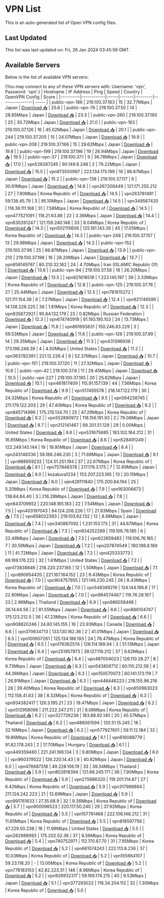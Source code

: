 # VPN List

This is an auto-generated list of Open VPN config files.

## Last Updated

This list was last updated on: Fri, 26 Jan 2024 03:45:59 GMT.

## Available Servers

Below is the list of available VPN servers:

(You may connect to any of these VPN servers with: Username: 'vpn', Password: 'vpn'.)
| Hostname | IP Address | Ping | Speed | Country | OpenVPN Config | Score |
|----------|------------|------|-------|---------|----------------| ----- |
| public-vpn-186 | 219.100.37.163 | 15 | 32.77Mbps | Japan | [Download 📥](./configs/server_0_JP.ovpn) | 25.6 |
| public-vpn-76 | 219.100.37.50 | 14 | 28.85Mbps | Japan | [Download 📥](./configs/server_1_JP.ovpn) | 23.3 |
| public-vpn-260 | 219.100.37.160 | 25 | 30.72Mbps | Japan | [Download 📥](./configs/server_2_JP.ovpn) | 21.0 |
| public-vpn-163 | 219.100.37.126 | 16 | 45.02Mbps | Japan | [Download 📥](./configs/server_3_JP.ovpn) | 20.1 |
| public-vpn-244 | 219.100.37.205 | 15 | 24.07Mbps | Japan | [Download 📥](./configs/server_4_JP.ovpn) | 19.9 |
| public-vpn-208 | 219.100.37.166 | 15 | 29.62Mbps | Japan | [Download 📥](./configs/server_5_JP.ovpn) | 19.8 |
| public-vpn-199 | 219.100.37.196 | 19 | 26.94Mbps | Japan | [Download 📥](./configs/server_6_JP.ovpn) | 19.5 |
| public-vpn-37 | 219.100.37.1 | 9 | 36.78Mbps | Japan | [Download 📥](./configs/server_7_JP.ovpn) | 17.0 |
| vpn526287245 | 90.149.8.248 | 2 | 79.22Mbps | Japan | [Download 📥](./configs/server_8_JP.ovpn) | 15.5 |
| vpn973500997 | 223.134.175.199 | 16 | 86.67Mbps | Japan | [Download 📥](./configs/server_9_JP.ovpn) | 15.2 |
| public-vpn-138 | 219.100.37.117 | 8 | 30.81Mbps | Japan | [Download 📥](./configs/server_10_JP.ovpn) | 14.8 |
| vpn267208449 | 121.171.255.212 | 27 | 7.80Mbps | Korea Republic of | [Download 📥](./configs/server_11_KR.ovpn) | 14.5 |
| vpn263781491 | 59.138.45.79 | 3 | 95.10Mbps | Japan | [Download 📥](./configs/server_12_JP.ovpn) | 14.5 |
| vpn348567420 | 118.36.111.168 | 31 | 7.58Mbps | Korea Republic of | [Download 📥](./configs/server_13_KR.ovpn) | 14.5 |
| vpn477521091 | 118.21.63.88 | 22 | 3.36Mbps | Japan | [Download 📥](./configs/server_14_JP.ovpn) | 14.4 |
| vpn630261247 | 121.159.240.148 | 33 | 8.04Mbps | Korea Republic of | [Download 📥](./configs/server_15_KR.ovpn) | 14.3 |
| vpn502115606 | 125.191.143.26 | 45 | 17.05Mbps | Korea Republic of | [Download 📥](./configs/server_16_KR.ovpn) | 14.3 |
| public-vpn-248 | 219.100.37.157 | 13 | 29.98Mbps | Japan | [Download 📥](./configs/server_17_JP.ovpn) | 14.2 |
| public-vpn-152 | 219.100.37.96 | 25 | 66.87Mbps | Japan | [Download 📥](./configs/server_18_JP.ovpn) | 13.9 |
| public-vpn-210 | 219.100.37.198 | 16 | 28.20Mbps | Japan | [Download 📥](./configs/server_19_JP.ovpn) | 13.7 |
| vpn858149767 | 80.210.32.162 | 24 | 4.70Mbps | Iran (ISLAMIC Republic Of) | [Download 📥](./configs/server_20_IR.ovpn) | 13.6 |
| public-vpn-94 | 219.100.37.56 | 18 | 26.20Mbps | Japan | [Download 📥](./configs/server_21_JP.ovpn) | 13.5 |
| vpn821618519 | 1.223.145.197 | 39 | 3.33Mbps | Korea Republic of | [Download 📥](./configs/server_22_KR.ovpn) | 12.8 |
| public-vpn-125 | 219.100.37.76 | 27 | 25.44Mbps | Japan | [Download 📥](./configs/server_23_JP.ovpn) | 12.5 |
| vpn781615272 | 121.111.154.39 | 6 | 7.27Mbps | Japan | [Download 📥](./configs/server_24_JP.ovpn) | 12.4 |
| vpn921746599 | 14.138.226.225 | 38 | 1.81Mbps | Korea Republic of | [Download 📥](./configs/server_25_KR.ovpn) | 12.3 |
| vpn935672921 | 95.84.132.179 | 23 | 0.82Mbps | Russian Federation | [Download 📥](./configs/server_26_RU.ovpn) | 12.3 |
| vpn674740918 | 61.193.195.103 | 24 | 13.73Mbps | Japan | [Download 📥](./configs/server_27_JP.ovpn) | 11.8 |
| vpn861693831 | 150.246.83.229 | 3 | 59.53Mbps | Japan | [Download 📥](./configs/server_28_JP.ovpn) | 11.6 |
| public-vpn-126 | 219.100.37.99 | 14 | 29.35Mbps | Japan | [Download 📥](./configs/server_29_JP.ovpn) | 11.3 |
| vpn431396938 | 173.198.248.39 | 4 | 4.50Mbps | United States | [Download 📥](./configs/server_30_US.ovpn) | 11.2 |
| vpn363782391 | 221.12.226.4 | 9 | 52.37Mbps | Japan | [Download 📥](./configs/server_31_JP.ovpn) | 10.7 |
| public-vpn-151 | 219.100.37.120 | 11 | 27.32Mbps | Japan | [Download 📥](./configs/server_32_JP.ovpn) | 10.6 |
| public-vpn-42 | 219.100.37.6 | 11 | 29.45Mbps | Japan | [Download 📥](./configs/server_33_JP.ovpn) | 10.5 |
| public-vpn-227 | 219.100.37.185 | 20 | 25.62Mbps | Japan | [Download 📥](./configs/server_34_JP.ovpn) | 10.1 |
| vpn461817409 | 115.91.157.139 | 44 | 7.56Mbps | Korea Republic of | [Download 📥](./configs/server_35_KR.ovpn) | 9.9 |
| vpn517495578 | 218.147.122.179 | 30 | 24.32Mbps | Korea Republic of | [Download 📥](./configs/server_36_KR.ovpn) | 9.5 |
| vpn594238745 | 211.179.122.203 | 29 | 47.40Mbps | Korea Republic of | [Download 📥](./configs/server_37_KR.ovpn) | 9.2 |
| vpn845714996 | 175.215.134.70 | 25 | 47.29Mbps | Korea Republic of | [Download 📥](./configs/server_38_KR.ovpn) | 9.2 |
| vpn552890972 | 118.156.191.93 | 2 | 79.08Mbps | Japan | [Download 📥](./configs/server_39_JP.ovpn) | 8.7 |
| vpn312141467 | 69.201.51.129 | 29 | 0.00Mbps | United States | [Download 📥](./configs/server_40_US.ovpn) | 8.6 |
| vpn531675685 | 183.102.164.212 | 31 | 16.85Mbps | Korea Republic of | [Download 📥](./configs/server_41_KR.ovpn) | 8.6 |
| vpn528491249 | 122.249.145.144 | 19 | 19.95Mbps | Japan | [Download 📥](./configs/server_42_JP.ovpn) | 8.4 |
| vpn243148336 | 58.188.246.230 | 3 | 71.69Mbps | Japan | [Download 📥](./configs/server_43_JP.ovpn) | 8.1 |
| vpn988959232 | 124.51.251.194 | 37 | 22.67Mbps | Korea Republic of | [Download 📥](./configs/server_44_KR.ovpn) | 8.1 |
| vpn757848378 | 217.178.3.175 | 7 | 12.69Mbps | Japan | [Download 📥](./configs/server_45_JP.ovpn) | 8.0 |
| kozakura1234 | 153.207.223.165 | 13 | 20.15Mbps | Japan | [Download 📥](./configs/server_46_JP.ovpn) | 8.0 |
| vpn428111840 | 175.200.84.194 | 25 | 5.20Mbps | Korea Republic of | [Download 📥](./configs/server_47_KR.ovpn) | 7.9 |
| vpn163006673 | 138.64.84.40 | 3 | 216.28Mbps | Japan | [Download 📥](./configs/server_48_JP.ovpn) | 7.8 |
| vpn643709652 | 220.148.165.183 | 22 | 7.54Mbps | Japan | [Download 📥](./configs/server_49_JP.ovpn) | 7.5 |
| vpn403197043 | 84.124.208.226 | 17 | 21.93Mbps | Spain | [Download 📥](./configs/server_50_ES.ovpn) | 7.5 |
| vpn858022393 | 219.103.62.132 | 12 | 8.98Mbps | Japan | [Download 📥](./configs/server_51_JP.ovpn) | 7.4 |
| vpn340867092 | 1.231.153.173 | 31 | 44.67Mbps | Korea Republic of | [Download 📥](./configs/server_52_KR.ovpn) | 7.3 |
| vpn934252289 | 119.106.76.185 | 6 | 22.46Mbps | Japan | [Download 📥](./configs/server_53_JP.ovpn) | 7.3 |
| vpn622859483 | 119.106.76.185 | 7 | 30.59Mbps | Japan | [Download 📥](./configs/server_54_JP.ovpn) | 7.2 |
| vpn207874549 | 180.198.8.169 | 11 | 41.72Mbps | Japan | [Download 📥](./configs/server_55_JP.ovpn) | 7.2 |
| vpn425333773 | 69.169.176.222 | 32 | 1.61Mbps | United States | [Download 📥](./configs/server_56_US.ovpn) | 7.2 |
| vpn173838846 | 218.220.237.165 | 12 | 1.50Mbps | Japan | [Download 📥](./configs/server_57_JP.ovpn) | 7.1 |
| vpn690954420 | 221.167.164.152 | 23 | 9.43Mbps | Korea Republic of | [Download 📥](./configs/server_58_KR.ovpn) | 7.0 |
| vpn904757955 | 121.146.230.245 | 26 | 8.43Mbps | Korea Republic of | [Download 📥](./configs/server_59_KR.ovpn) | 7.0 |
| vpn548389219 | 124.144.196.8 | 17 | 22.80Mbps | Japan | [Download 📥](./configs/server_60_JP.ovpn) | 7.0 |
| vpn984574467 | 119.76.28.167 | 23 | 2.96Mbps | Thailand | [Download 📥](./configs/server_61_TH.ovpn) | 6.9 |
| vpn986058468 | 36.14.64.58 | 2 | 81.55Mbps | Japan | [Download 📥](./configs/server_62_JP.ovpn) | 6.6 |
| vpn886104747 | 175.123.212.5 | 36 | 47.23Mbps | Korea Republic of | [Download 📥](./configs/server_63_KR.ovpn) | 6.6 |
| vpn908820246 | 24.80.145.155 | 16 | 23.93Mbps | Canada | [Download 📥](./configs/server_64_CA.ovpn) | 6.6 |
| vpn370634713 | 133.130.162.36 | 2 | 41.01Mbps | Japan | [Download 📥](./configs/server_65_JP.ovpn) | 6.5 |
| vpn100607261 | 125.134.186.193 | 24 | 76.47Mbps | Korea Republic of | [Download 📥](./configs/server_66_KR.ovpn) | 6.5 |
| vpn176362574 | 126.114.189.94 | 3 | 51.13Mbps | Japan | [Download 📥](./configs/server_67_JP.ovpn) | 6.4 |
| vpn251957973 | 39.127.119.212 | 37 | 9.62Mbps | Korea Republic of | [Download 📥](./configs/server_68_KR.ovpn) | 6.4 |
| vpn487004023 | 126.110.28.27 | 8 | 9.73Mbps | Japan | [Download 📥](./configs/server_69_JP.ovpn) | 6.3 |
| vpn543806712 | 60.110.212.58 | 4 | 44.36Mbps | Japan | [Download 📥](./configs/server_70_JP.ovpn) | 6.3 |
| vpn150570073 | 60.141.173.119 | 7 | 26.91Mbps | Japan | [Download 📥](./configs/server_71_JP.ovpn) | 6.3 |
| vpn446446223 | 218.155.96.216 | 28 | 39.40Mbps | Korea Republic of | [Download 📥](./configs/server_72_KR.ovpn) | 6.3 |
| vpn650963023 | 112.158.41.63 | 38 | 8.32Mbps | Korea Republic of | [Download 📥](./configs/server_73_KR.ovpn) | 6.3 |
| vpn934382417 | 126.3.195.21 | 23 | 19.47Mbps | Japan | [Download 📥](./configs/server_74_JP.ovpn) | 6.2 |
| vpn512958098 | 211.222.247.211 | 31 | 8.06Mbps | Korea Republic of | [Download 📥](./configs/server_75_KR.ovpn) | 6.2 |
| vpn327726238 | 183.88.92.140 | 20 | 45.57Mbps | Thailand | [Download 📥](./configs/server_76_TH.ovpn) | 6.2 |
| vpn486061594 | 120.51.15.245 | 18 | 32.16Mbps | Japan | [Download 📥](./configs/server_77_JP.ovpn) | 6.2 |
| vpn577927601 | 59.11.12.184 | 32 | 19.86Mbps | Korea Republic of | [Download 📥](./configs/server_78_KR.ovpn) | 6.1 |
| vpn816088779 | 91.82.178.243 | 2 | 17.70Mbps | Hungary | [Download 📥](./configs/server_79_HU.ovpn) | 6.1 |
| vpn449359480 | 221.241.166.134 | 3 | 9.80Mbps | Japan | [Download 📥](./configs/server_80_JP.ovpn) | 6.0 |
| vpn960378522 | 126.220.14.43 | 8 | 40.82Mbps | Japan | [Download 📥](./configs/server_81_JP.ovpn) | 6.0 |
| vpn476687318 | 49.228.106.19 | 33 | 39.34Mbps | Thailand | [Download 📥](./configs/server_82_TH.ovpn) | 5.9 |
| vpn802818394 | 121.66.245.171 | 36 | 7.90Mbps | Korea Republic of | [Download 📥](./configs/server_83_KR.ovpn) | 5.9 |
| vpn275686320 | 119.201.114.87 | 27 | 6.42Mbps | Korea Republic of | [Download 📥](./configs/server_84_KR.ovpn) | 5.9 |
| vpn317988864 | 211.124.242.223 | 21 | 12.69Mbps | Japan | [Download 📥](./configs/server_85_JP.ovpn) | 5.9 |
| vpn991761633 | 27.35.68.9 | 32 | 9.26Mbps | Korea Republic of | [Download 📥](./configs/server_86_KR.ovpn) | 5.7 |
| vpn900096523 | 220.117.50.240 | 29 | 37.92Mbps | Korea Republic of | [Download 📥](./configs/server_87_KR.ovpn) | 5.5 |
| vpn157781468 | 222.106.148.212 | 31 | 11.65Mbps | Korea Republic of | [Download 📥](./configs/server_88_KR.ovpn) | 5.5 |
| vpn818597756 | 47.229.50.238 | 18 | 11.99Mbps | United States | [Download 📥](./configs/server_89_US.ovpn) | 5.5 |
| vpn282988993 | 175.202.52.36 | 37 | 6.56Mbps | Korea Republic of | [Download 📥](./configs/server_90_KR.ovpn) | 5.4 |
| vpn740752971 | 112.170.87.70 | 31 | 7.95Mbps | Korea Republic of | [Download 📥](./configs/server_91_KR.ovpn) | 5.2 |
| vpn661074243 | 222.113.8.236 | 37 | 10.03Mbps | Korea Republic of | [Download 📥](./configs/server_92_KR.ovpn) | 5.2 |
| vpn155664107 | 59.23.118.20 | - | 13.00Mbps | Korea Republic of | [Download 📥](./configs/server_93_KR.ovpn) | 5.2 |
| vpn776183153 | 42.82.223.31 | 146 | 8.96Mbps | Korea Republic of | [Download 📥](./configs/server_94_KR.ovpn) | 5.2 |
| vpn926932317 | 59.169.174.215 | 40 | 9.53Mbps | Japan | [Download 📥](./configs/server_95_JP.ovpn) | 5.1 |
| vpn377293022 | 118.34.204.112 | 32 | 1.30Mbps | Korea Republic of | [Download 📥](./configs/server_96_KR.ovpn) | 5.0 |
